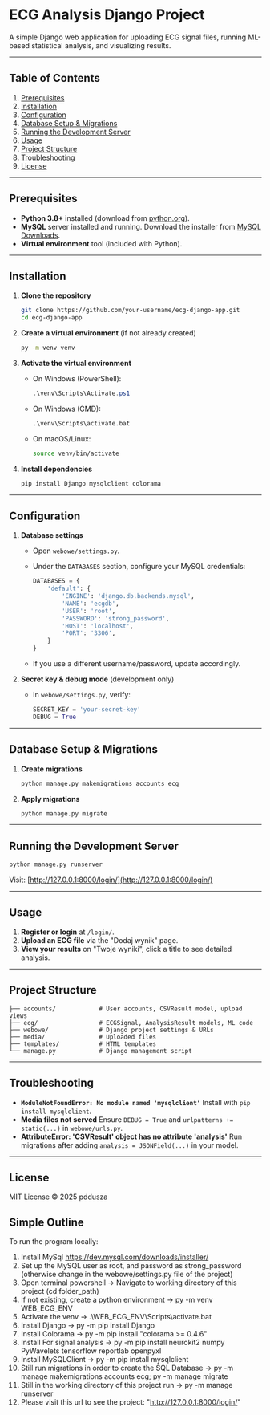 # ECG Analysis Django Project

A simple Django web application for uploading ECG signal files, running ML-based statistical analysis, and visualizing results.

---

## Table of Contents

1. [Prerequisites](#prerequisites)
2. [Installation](#installation)
3. [Configuration](#configuration)
4. [Database Setup & Migrations](#database-setup--migrations)
5. [Running the Development Server](#running-the-development-server)
6. [Usage](#usage)
7. [Project Structure](#project-structure)
8. [Troubleshooting](#troubleshooting)
9. [License](#license)

---

## Prerequisites

* **Python 3.8+** installed (download from [python.org](https://www.python.org/downloads)).
* **MySQL** server installed and running. Download the installer from [MySQL Downloads](https://dev.mysql.com/downloads/installer/).
* **Virtual environment** tool (included with Python).

---

## Installation

1. **Clone the repository**

   ```bash
   git clone https://github.com/your-username/ecg-django-app.git
   cd ecg-django-app
   ```
2. **Create a virtual environment** (if not already created)

   ```bash
   py -m venv venv
   ```
3. **Activate the virtual environment**

   * On Windows (PowerShell):

     ```powershell
     .\venv\Scripts\Activate.ps1
     ```
   * On Windows (CMD):

     ```cmd
     .\venv\Scripts\activate.bat
     ```
   * On macOS/Linux:

     ```bash
     source venv/bin/activate
     ```
4. **Install dependencies**

   ```bash
   pip install Django mysqlclient colorama
   ```

---

## Configuration

1. **Database settings**

   * Open `webowe/settings.py`.
   * Under the `DATABASES` section, configure your MySQL credentials:

     ```python
     DATABASES = {
         'default': {
             'ENGINE': 'django.db.backends.mysql',
             'NAME': 'ecgdb',
             'USER': 'root',
             'PASSWORD': 'strong_password',
             'HOST': 'localhost',
             'PORT': '3306',
         }
     }
     ```
   * If you use a different username/password, update accordingly.
2. **Secret key & debug mode** (development only)

   * In `webowe/settings.py`, verify:

     ```python
     SECRET_KEY = 'your-secret-key'
     DEBUG = True
     ```

---

## Database Setup & Migrations

1. **Create migrations**

   ```bash
   python manage.py makemigrations accounts ecg
   ```
2. **Apply migrations**

   ```bash
   python manage.py migrate
   ```

---

## Running the Development Server

```bash
python manage.py runserver
```

Visit: [http://127.0.0.1:8000/login/](http://127.0.0.1:8000/login/)

---

## Usage

1. **Register or login** at `/login/`.
2. **Upload an ECG file** via the "Dodaj wynik" page.
3. **View your results** on "Twoje wyniki", click a title to see detailed analysis.

---

## Project Structure

```
├── accounts/            # User accounts, CSVResult model, upload views
├── ecg/                 # ECGSignal, AnalysisResult models, ML code
├── webowe/              # Django project settings & URLs
├── media/               # Uploaded files
├── templates/           # HTML templates
└── manage.py            # Django management script
```

---

## Troubleshooting

* **`ModuleNotFoundError: No module named 'mysqlclient'`**
  Install with `pip install mysqlclient`.
* **Media files not served**
  Ensure `DEBUG = True` and `urlpatterns += static(...)` in `webowe/urls.py`.
* **AttributeError: 'CSVResult' object has no attribute 'analysis'**
  Run migrations after adding `analysis = JSONField(...)` in your model.

---

## License

MIT License © 2025 pddusza





## Simple Outline


To run the program locally: 
1. Install MySql https://dev.mysql.com/downloads/installer/
2. Set up the MySQL user as root, and password as strong_password (otherwise change in the webowe/settings.py file of the project)
3. Open terminal powershell -> Navigate to working directory of this project (cd folder_path)
4. If not existing, create a python environment -> py -m venv WEB_ECG_ENV
5. Activate the venv -> .\WEB_ECG_ENV\Scripts\activate.bat
6. Install Django -> py -m pip install Django
7. Install Colorama ->  py -m pip install "colorama >= 0.4.6"
8. Install For signal analysis -> py -m pip install neurokit2 numpy PyWavelets tensorflow reportlab openpyxl
9. Install MySQLClient -> py -m pip install mysqlclient
10. Still run migrations in order to create the SQL Database -> py -m manage makemigrations accounts ecg; py -m manage migrate
11. Still in the working directory of this project run ->  py -m manage runserver
12. Please visit this url to see the project: "http://127.0.0.1:8000/login/"
